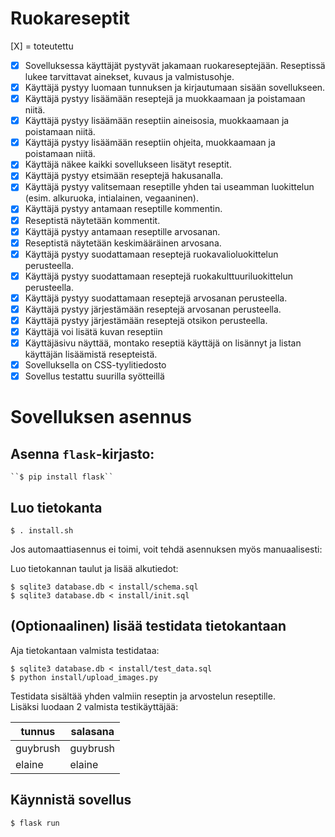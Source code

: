 # Ruokareseptit

[X] = toteutettu      

* [X] Sovelluksessa käyttäjät pystyvät jakamaan ruokareseptejään. Reseptissä lukee tarvittavat ainekset, kuvaus ja valmistusohje.
* [X] Käyttäjä pystyy luomaan tunnuksen ja kirjautumaan sisään sovellukseen.
* [X] Käyttäjä pystyy lisäämään reseptejä ja muokkaamaan ja poistamaan niitä.
* [X] Käyttäjä pystyy lisäämään reseptiin aineisosia, muokkaamaan ja poistamaan niitä.
* [X] Käyttäjä pystyy lisäämään reseptiin ohjeita, muokkaamaan ja poistamaan niitä.
* [X] Käyttäjä näkee kaikki sovellukseen lisätyt reseptit.
* [X] Käyttäjä pystyy etsimään reseptejä hakusanalla.
* [X] Käyttäjä pystyy valitsemaan reseptille yhden tai useamman luokittelun (esim. alkuruoka, intialainen, vegaaninen).
* [X] Käyttäjä pystyy antamaan reseptille kommentin.
* [X] Reseptistä näytetään kommentit.
* [X] Käyttäjä pystyy antamaan reseptille arvosanan.
* [X] Reseptistä näytetään keskimääräinen arvosana.
* [X] Käyttäjä pystyy suodattamaan reseptejä ruokavalioluokittelun perusteella.
* [X] Käyttäjä pystyy suodattamaan reseptejä ruokakulttuuriluokittelun perusteella.
* [X] Käyttäjä pystyy suodattamaan reseptejä arvosanan perusteella.
* [X] Käyttäjä pystyy järjestämään reseptejä arvosanan perusteella.
* [X] Käyttäjä pystyy järjestämään reseptejä otsikon perusteella.
* [X] Käyttäjä voi lisätä kuvan reseptiin
* [X] Käyttäjäsivu näyttää, montako reseptiä käyttäjä on lisännyt ja listan käyttäjän lisäämistä resepteistä.
* [X] Sovelluksella on CSS-tyylitiedosto
* [X] Sovellus testattu suurilla syötteillä

# Sovelluksen asennus 

## Asenna `flask`-kirjasto:    
    ``$ pip install flask``

## Luo tietokanta
   
``$ . install.sh``

Jos automaattiasennus ei toimi, voit tehdä asennuksen myös manuaalisesti:

Luo tietokannan taulut ja lisää alkutiedot: 
````
$ sqlite3 database.db < install/schema.sql
$ sqlite3 database.db < install/init.sql
````

## (Optionaalinen) lisää testidata tietokantaan

Aja tietokantaan valmista testidataa:
````
$ sqlite3 database.db < install/test_data.sql
$ python install/upload_images.py
````

Testidata sisältää yhden valmiin reseptin ja arvostelun reseptille.    
Lisäksi luodaan 2 valmista testikäyttäjää:

|tunnus|salasana|
|-|-|
|guybrush|guybrush|
|elaine|elaine|

## Käynnistä sovellus    
`` $ flask run ``
